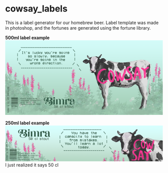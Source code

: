 # cowsay_labels

This is a label generator for our homebrew beer. Label template was made in photoshop, and the fortunes are generated using the fortune library.

**500ml label example** 
![Example 500ml label](sample-out-3.png)

**250ml label example** 
![Example 250ml label](sample-out-2.png)
I just realized it says 50 cl